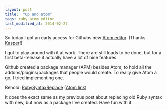 ```yaml
---
layout: post
title:  "Up and atom"
tags: ruby atom editor
last_modified_at: 2014-02-27
---
```


So today I got an early access for Githubs new [Atom editor](http://atom.io).
(Thanks [Kasper](https://twitter.com/kasperlewau)!)

I got to play around with it at work.
There are still loads to be done, but for a first beta-release it actually have a lot of nice features.

Github created a package manager (APM) besides Atom, to hold all the addons/plugins/packages that people would create.
To really give Atom a go, I tried implementing one.

Behold: [RubySyntaxReplace](https://github.com/omegahm/ruby-syntax-replacer) ([Atom link](https://atom.io/packages/ruby-syntax-replacer))

It does the exact same as my previous post about replacing old Ruby syntax with new, but now as a package I've created.
Have fun with it.
